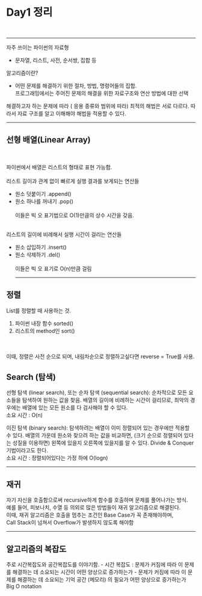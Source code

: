 <h1> Day1 정리 </h1><br>
<hr>
  
  
  자주 쓰이는 파이썬의 자료형
  - 문자열, 리스트, 사전, 순서쌍, 집합 등
  
  알고리즘이란?
   - 어떤 문제를 해결하기 위한 절차, 방법, 명령어들의 집합.<br>
     프로그래밍에서는 주어진 문제의 해결을 위한 자료구조와 연산 방법에 대한 선택
     
     
  해결하고자 하는 문제에 따라 ( 응용 종류와 범위에 따라) 최적의 해법은 서로 다르다.
  따라서 자료 구조를 알고 이해해야 해법을 적용할 수 있다.
  <hr>
  
  <h2>  선형 배열(Linear Array) </h2>
  
  <br>
  
  파이썬에서 배열은 리스트의 형태로 표현 가능함.
  <br><br>
  리스트 길이과 관계 없이 빠르게 실행 결과를 보게되는 연산들
  - 원소 덧붙이기 .append()
  - 원소 하나를 꺼내기 .pop()
  <br><br>
  이들은 빅 오 표기법으로 O(1)만큼의 상수 시간을 갖음.
  
  <br>
  리스트의 길이에 비례해서 실행 시간이 걸리는 연산들
  
  - 원소 삽입하기 .insert()
  - 원소 삭제하기 .del()
  <br><br>
  이들은 빅 오 표기로 O(n)만큼 걸림
  <br><hr>
  <h2> 정렬 </h2>
  
  List를 정렬할 때 사용하는 것.
  
  1. 파이썬 내장 함수 sorted()
  2. 리스트의 method인 sort()
  <br>
<br> 이때, 정렬은 사전 순으로 되며, 내림차순으로 정렬하고싶다면 reverse = True를 사용.
  
  <h2> Search (탐색) </h2>
  선형 탐색 (linear search), 또는 순차 탐색 (sequential search): 순차적으로 모든 요소들을 탐색하여 원하는 값을 찾음.
  배열의 길이에 비례하는 시간이 걸리므로, 최악의 경우에는 배열에 있는 모든 원소를 다 검사해야 할 수 있다.
  <br> 소요 시간 : O(n)
  
  이진 탐색 (binary search): 탐색하려는 배열이 이미 정렬되어 있는 경우에만 적용할 수 있다. 
  배열의 가운데 원소와 찾으려 하는 값을 비교하면, (크기 순으로 정렬되어 있다는 성질을 이용하면)
  왼쪽에 있을지 오른쪽에 있을지를 알 수 있다. Divide & Conquer 기법이라고도 한다.
  <br> 소요 시간 : 정렬되어있다는 가정 하에 O(logn)
  
  <hr>
  
  <h2>  재귀 </h2>
  
  자기 자신을 호출함으로써 recursive하게 함수를 호출하며 문제를 풀어나가는 방식.
  <br> 예를 들어, 피보나치, 수열 등 의외로 많은 방법들이 재귀 알고리즘으로 해결된다.
  <br> 이때, 재귀 알고리즘은 호출을 멈추는 조건인 Base Case가 꼭 존재해야하며,
  <br> Call Stack이 넘쳐서 Overflow가 발생하지 않도록 해야함
  
  <hr>
  
  <h2>  알고리즘의 복잡도 </h2>
  주로 시간복잡도와 공간복잡도를 이야기함.
  - 시간 복잡도 : 문제가 커짐에 따라 이 문제를 해결하는 데 소요되는 시간이 어떤 양상으로 증가하는가
  - 문제가 커짐에 따라 이 문제를 해결하는 데 소요되는 기억 공간 (메모리) 의 필요가 어떤 양상으로 증가하는가
<br> Big O notation
  
  
  
